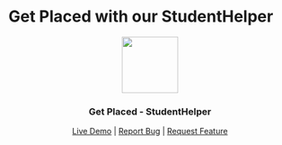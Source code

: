 # Get Placed with our StudentHelper

<!-- - Predict your offcampus, oncampus 

To do __ 

- frontend 
   - nav bar 
      - Get your resume verified (resume icon) 
      - Off campus prediction
      - On campus  prediction
   - login signup  to get the resume score and dsa score and to learn which skills you should improve upon 
   - g-form test for dsa (Check your DSA skills) 
   - Contact us 
   - made with 💖 Team shecodes
- Model
   - Off campus
   - On campus
- Resume parser and quality checking

- Server in  Flask to Run the app 

- Deployment -->
<div align="center">
  <a id="top" href="https://main--placement-predictor.netlify.app/#" target="blank">
    <img src="https://main--placement-predictor.netlify.app/final/assets/landing/logo.png" width="100px" alt="">
  </a>

  <h3 align="center">Get Placed - StudentHelper</h3>

  <p align="center">
    <a href="https://main--placement-predictor.netlify.app/#" target="blank">Live Demo</a> |
    <a href="https://github.com/Drishti-jain21/HackFest-sheCodes/issues" target="blank">Report Bug</a> |
    <a href="https://github.com/Drishti-jain21/HackFest-sheCodes/issues" target="blank">Request Feature</a>
  </p>
</div>